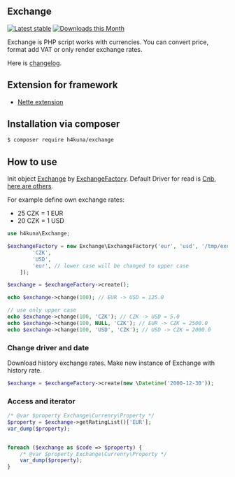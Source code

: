 Exchange
-------
[![Latest stable](https://img.shields.io/packagist/v/h4kuna/exchange.svg)](https://packagist.org/packages/h4kuna/exchange)
[![Downloads this Month](https://img.shields.io/packagist/dm/h4kuna/exchange.svg)](https://packagist.org/packages/h4kuna/exchange)

Exchange is PHP script works with currencies. You can convert price, format add VAT or only render exchange rates.

Here is [changelog](changelog.md).

## Extension for framework

- [Nette extension](//github.com/h4kuna/exchange-nette)

Installation via composer
-----------------------

```sh
$ composer require h4kuna/exchange
```

## How to use

Init object [Exchange](src/Exchange.php) by [ExchangeFactory](src/ExchangeFactory.php). Default Driver for read is [Cnb](src/Driver/Cnb/Day.php), [here are others](src/Driver).

For example define own exchange rates:

- 25 CZK = 1 EUR
- 20 CZK = 1 USD

```php
use h4kuna\Exchange;

$exchangeFactory = new Exchange\ExchangeFactory('eur', 'usd', '/tmp/exchange', [
		'CZK',
		'USD',
		'eur', // lower case will be changed to upper case
	]);

$exchange = $exchangeFactory->create();

echo $exchange->change(100); // EUR -> USD = 125.0

// use only upper case
echo $exchange->change(100, 'CZK'); // CZK -> USD = 5.0
echo $exchange->change(100, NULL, 'CZK'); // EUR -> CZK = 2500.0
echo $exchange->change(100, 'USD', 'CZK'); // USD -> CZK = 2000.0
```

### Change driver and date

Download history exchange rates. Make new instance of Exchange with history rate.

```php
$exchange = $exchangeFactory->create(new \Datetime('2000-12-30'));
```

### Access and iterator

```php
/* @var $property Exchange\Currenry\Property */
$property = $exchange->getRatingList()['EUR'];
var_dump($property);


foreach ($exchange as $code => $property) {
    /* @var $property Exchange\Currenry\Property */
    var_dump($property);
}
```
